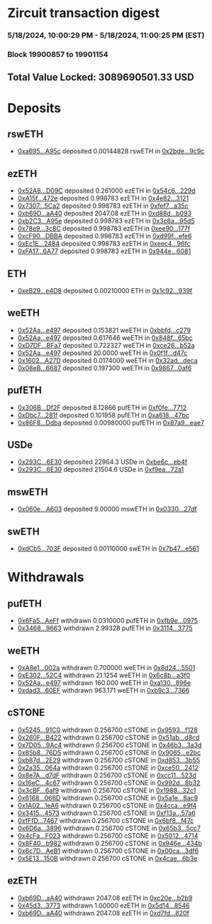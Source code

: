 # Zircuit transaction digest
### 5/18/2024, 10:00:29 PM - 5/18/2024, 11:00:25 PM (EST)
### Block 19900857 to 19901154

## Total Value Locked: 3089690501.33 USD

# Deposits
## rswETH
- [0xa695...A95c](https://etherscan.io/address/0xa695Ef9516adE770C5009094Ec992CB76A07A95c) deposited 0.00144828 rswETH in [0x2bde...9c9c](https://etherscan.io/tx/0xa695Ef9516adE770C5009094Ec992CB76A07A95c)
## ezETH
- [0x52A8...D09C](https://etherscan.io/address/0x52A8454EbAc33C097ff58EC6f2887612429aD09C) deposited 0.261000 ezETH in [0x54c6...229d](https://etherscan.io/tx/0x52A8454EbAc33C097ff58EC6f2887612429aD09C)
- [0xA15f...472e](https://etherscan.io/address/0xA15fA77449243edFBEb7c35f5C551ECE256A472e) deposited 0.998783 ezETH in [0x4e82...3121](https://etherscan.io/tx/0xA15fA77449243edFBEb7c35f5C551ECE256A472e)
- [0x7307...5Ca2](https://etherscan.io/address/0x7307F7b267d73CD848e61aFdd1B98D1e15325Ca2) deposited 0.998783 ezETH in [0xfef7...a35c](https://etherscan.io/tx/0x7307F7b267d73CD848e61aFdd1B98D1e15325Ca2)
- [0xb69D...aA40](https://etherscan.io/address/0xb69DC6A556Bcc68824682395932B7ecE3e01aA40) deposited 2047.08 ezETH in [0xd88d...b093](https://etherscan.io/tx/0xb69DC6A556Bcc68824682395932B7ecE3e01aA40)
- [0xb2C3...A95e](https://etherscan.io/address/0xb2C304b3f68698b867509701D7DEebBfA6E7A95e) deposited 0.998783 ezETH in [0x3c8a...95d5](https://etherscan.io/tx/0xb2C304b3f68698b867509701D7DEebBfA6E7A95e)
- [0x78e9...3c8C](https://etherscan.io/address/0x78e95Be19b463493157A190D870a6520Ec4A3c8C) deposited 0.998783 ezETH in [0xee90...177f](https://etherscan.io/tx/0x78e95Be19b463493157A190D870a6520Ec4A3c8C)
- [0xcF90...DBBA](https://etherscan.io/address/0xcF903038BF92002B21EE4C1c810C692f3d96DBBA) deposited 0.998783 ezETH in [0xd99f...efe6](https://etherscan.io/tx/0xcF903038BF92002B21EE4C1c810C692f3d96DBBA)
- [0xEc1E...2484](https://etherscan.io/address/0xEc1E47007b6425EA163E1bAda3e884D0BB282484) deposited 0.998783 ezETH in [0xeec4...96fc](https://etherscan.io/tx/0xEc1E47007b6425EA163E1bAda3e884D0BB282484)
- [0xFA17...6A77](https://etherscan.io/address/0xFA17CD751bC165DA7399d3Ce27Ceb7AE39Da6A77) deposited 0.998783 ezETH in [0x944e...6081](https://etherscan.io/tx/0xFA17CD751bC165DA7399d3Ce27Ceb7AE39Da6A77)
## ETH
- [0xeB29...e4D8](https://etherscan.io/address/0xeB290194BcC5f5c8cFB68923be7913D0d45de4D8) deposited 0.00210000 ETH in [0x1c92...939f](https://etherscan.io/tx/0xeB290194BcC5f5c8cFB68923be7913D0d45de4D8)
## weETH
- [0x52Aa...e497](https://etherscan.io/address/0x52Aa899454998Be5b000Ad077a46Bbe360F4e497) deposited 0.153821 weETH in [0xbbfd...c279](https://etherscan.io/tx/0x52Aa899454998Be5b000Ad077a46Bbe360F4e497)
- [0x52Aa...e497](https://etherscan.io/address/0x52Aa899454998Be5b000Ad077a46Bbe360F4e497) deposited 0.617646 weETH in [0x848f...65bc](https://etherscan.io/tx/0x52Aa899454998Be5b000Ad077a46Bbe360F4e497)
- [0xD7DF...BFa7](https://etherscan.io/address/0xD7DF7E085214743530afF339aFC420c7c720BFa7) deposited 0.722327 weETH in [0xce26...b52a](https://etherscan.io/tx/0xD7DF7E085214743530afF339aFC420c7c720BFa7)
- [0x52Aa...e497](https://etherscan.io/address/0x52Aa899454998Be5b000Ad077a46Bbe360F4e497) deposited 20.0000 weETH in [0x0f1f...d47c](https://etherscan.io/tx/0x52Aa899454998Be5b000Ad077a46Bbe360F4e497)
- [0x1602...A27D](https://etherscan.io/address/0x16025d2aC0Cc4fafB950AC18B655C69610AfA27D) deposited 0.0174000 weETH in [0x32ad...deca](https://etherscan.io/tx/0x16025d2aC0Cc4fafB950AC18B655C69610AfA27D)
- [0x08eB...6687](https://etherscan.io/address/0x08eB09389c7428925e73f2c374FcB7C469aa6687) deposited 0.197300 weETH in [0x9867...0af6](https://etherscan.io/tx/0x08eB09389c7428925e73f2c374FcB7C469aa6687)
## pufETH
- [0x306B...Df2F](https://etherscan.io/address/0x306B769A3B4B4c2D59fC1580f581796Ed9dfDf2F) deposited 8.12866 pufETH in [0xf0fe...7712](https://etherscan.io/tx/0x306B769A3B4B4c2D59fC1580f581796Ed9dfDf2F)
- [0xDbc7...281f](https://etherscan.io/address/0xDbc78402b855329d7c6Bea97c52CAaEEe680281f) deposited 0.101958 pufETH in [0xa618...47bc](https://etherscan.io/tx/0xDbc78402b855329d7c6Bea97c52CAaEEe680281f)
- [0x86F8...Ddba](https://etherscan.io/address/0x86F8fb4EBD01ea7eCeB06Caa5AEe9010f2cfDdba) deposited 0.00980000 pufETH in [0x87a9...eae7](https://etherscan.io/tx/0x86F8fb4EBD01ea7eCeB06Caa5AEe9010f2cfDdba)
## USDe
- [0x293C...6E30](https://etherscan.io/address/0x293C6937D8D82e05B01335F7B33FBA0c8e256E30) deposited 22964.3 USDe in [0xbe6c...eb4f](https://etherscan.io/tx/0x293C6937D8D82e05B01335F7B33FBA0c8e256E30)
- [0x293C...6E30](https://etherscan.io/address/0x293C6937D8D82e05B01335F7B33FBA0c8e256E30) deposited 21504.6 USDe in [0xf9ea...72a1](https://etherscan.io/tx/0x293C6937D8D82e05B01335F7B33FBA0c8e256E30)
## mswETH
- [0x060e...A603](https://etherscan.io/address/0x060e472391397f95ae2a4cf5f2cc215e5652A603) deposited 9.00000 mswETH in [0x0330...27df](https://etherscan.io/tx/0x060e472391397f95ae2a4cf5f2cc215e5652A603)
## swETH
- [0xdCb5...703F](https://etherscan.io/address/0xdCb5017954b21f8b60f9b341D4F2598f19F0703F) deposited 0.00110000 swETH in [0x7b47...e561](https://etherscan.io/tx/0xdCb5017954b21f8b60f9b341D4F2598f19F0703F)
# Withdrawals
## pufETH
- [0x6Fa5...AeFf](https://etherscan.io/address/0x6Fa5c03a415f4cdc8f927262Bc0539b67C25AeFf) withdrawn 0.0310000 pufETH in [0xfb9e...0975](https://etherscan.io/tx/0x6Fa5c03a415f4cdc8f927262Bc0539b67C25AeFf)
- [0x3468...9663](https://etherscan.io/address/0x34687476e31B4F6fAa19452780Fb87C46AC19663) withdrawn 2.99328 pufETH in [0x3114...3775](https://etherscan.io/tx/0x34687476e31B4F6fAa19452780Fb87C46AC19663)
## weETH
- [0xA8e1...002a](https://etherscan.io/address/0xA8e1E7b094A5A70aa622b826AC266868CEca002a) withdrawn 0.700000 weETH in [0x8d24...5501](https://etherscan.io/tx/0xA8e1E7b094A5A70aa622b826AC266868CEca002a)
- [0xE302...52C4](https://etherscan.io/address/0xE302B0fd3C0DA272dFa99aBd91b69566C63252C4) withdrawn 21.1254 weETH in [0x6c8b...a3f0](https://etherscan.io/tx/0xE302B0fd3C0DA272dFa99aBd91b69566C63252C4)
- [0x52Aa...e497](https://etherscan.io/address/0x52Aa899454998Be5b000Ad077a46Bbe360F4e497) withdrawn 160.000 weETH in [0xa130...896e](https://etherscan.io/tx/0x52Aa899454998Be5b000Ad077a46Bbe360F4e497)
- [0xdad3...60EF](https://etherscan.io/address/0xdad36A77358cE31324B9C51687fEe6acE5AC60EF) withdrawn 963.171 weETH in [0xb9c3...7366](https://etherscan.io/tx/0xdad36A77358cE31324B9C51687fEe6acE5AC60EF)
## cSTONE
- [0x5245...91C0](https://etherscan.io/address/0x5245A299639EEc9E2840cBb35614087433a091C0) withdrawn 0.256700 cSTONE in [0x9593...f128](https://etherscan.io/tx/0x5245A299639EEc9E2840cBb35614087433a091C0)
- [0x260F...B422](https://etherscan.io/address/0x260FAfdbB1f36aEf4B641A6B3329e0F0366dB422) withdrawn 0.256700 cSTONE in [0x51ab...d8cd](https://etherscan.io/tx/0x260FAfdbB1f36aEf4B641A6B3329e0F0366dB422)
- [0x7D05...9Ac4](https://etherscan.io/address/0x7D0560dC4f8747E01a0727e5b1f594F460719Ac4) withdrawn 0.256700 cSTONE in [0x46b3...3a3d](https://etherscan.io/tx/0x7D0560dC4f8747E01a0727e5b1f594F460719Ac4)
- [0x85b8...76D5](https://etherscan.io/address/0x85b855B5D49Ba19b0EB74a0e163B9c48675d76D5) withdrawn 0.256700 cSTONE in [0x9065...e2bc](https://etherscan.io/tx/0x85b855B5D49Ba19b0EB74a0e163B9c48675d76D5)
- [0xb87d...2E29](https://etherscan.io/address/0xb87dc70cdFCa4B828d4861B3618c4Fcd00252E29) withdrawn 0.256700 cSTONE in [0xd853...3b55](https://etherscan.io/tx/0xb87dc70cdFCa4B828d4861B3618c4Fcd00252E29)
- [0x2a35...064a](https://etherscan.io/address/0x2a35f8eCF201c4d648847F92e42f0c3dd92B064a) withdrawn 0.256700 cSTONE in [0xce50...2412](https://etherscan.io/tx/0x2a35f8eCF201c4d648847F92e42f0c3dd92B064a)
- [0x8e7A...d7dF](https://etherscan.io/address/0x8e7A6B31F765d350cA002f1C6D763941e7E2d7dF) withdrawn 0.256700 cSTONE in [0xcc11...523d](https://etherscan.io/tx/0x8e7A6B31F765d350cA002f1C6D763941e7E2d7dF)
- [0x16eC...4c67](https://etherscan.io/address/0x16eC56a011cFBedC646Bb20C3c0c238430174c67) withdrawn 0.256700 cSTONE in [0x992d...8b32](https://etherscan.io/tx/0x16eC56a011cFBedC646Bb20C3c0c238430174c67)
- [0x3cBF...6af9](https://etherscan.io/address/0x3cBF85dD4078f111C53c19f6A1ad34d384616af9) withdrawn 0.256700 cSTONE in [0x1988...32c1](https://etherscan.io/tx/0x3cBF85dD4078f111C53c19f6A1ad34d384616af9)
- [0x6168...066D](https://etherscan.io/address/0x6168caA01c57fB70234934CE16AbD66a2126066D) withdrawn 0.256700 cSTONE in [0x5a1e...8ac9](https://etherscan.io/tx/0x6168caA01c57fB70234934CE16AbD66a2126066D)
- [0x1A02...1eA6](https://etherscan.io/address/0x1A025f104DBCEF01A42C492D5345aacB74761eA6) withdrawn 0.256700 cSTONE in [0x4cca...e9f4](https://etherscan.io/tx/0x1A025f104DBCEF01A42C492D5345aacB74761eA6)
- [0x3415...4573](https://etherscan.io/address/0x3415bb87BB12dF195c6fB62D3c8bE83E2a924573) withdrawn 0.256700 cSTONE in [0xf13a...57a6](https://etherscan.io/tx/0x3415bb87BB12dF195c6fB62D3c8bE83E2a924573)
- [0xfFfD...7467](https://etherscan.io/address/0xfFfD5ac17A716692FA71B575144A176068817467) withdrawn 0.256700 cSTONE in [0x6bf8...f47c](https://etherscan.io/tx/0xfFfD5ac17A716692FA71B575144A176068817467)
- [0x6D6a...3896](https://etherscan.io/address/0x6D6a47234AcC5E2662A29Fe4cdD376c89FF83896) withdrawn 0.256700 cSTONE in [0x65b3...5cc7](https://etherscan.io/tx/0x6D6a47234AcC5E2662A29Fe4cdD376c89FF83896)
- [0x4cFa...F023](https://etherscan.io/address/0x4cFad99D81E6C1B4670ca551Bb0a3B77A10CF023) withdrawn 0.256700 cSTONE in [0x5012...4714](https://etherscan.io/tx/0x4cFad99D81E6C1B4670ca551Bb0a3B77A10CF023)
- [0x8F40...b982](https://etherscan.io/address/0x8F4070289011ACE1700027c55E0e514EdDe2b982) withdrawn 0.256700 cSTONE in [0x946e...434b](https://etherscan.io/tx/0x8F4070289011ACE1700027c55E0e514EdDe2b982)
- [0x6c7D...AeB1](https://etherscan.io/address/0x6c7D1F0ec9F0b96aA41cB96589211dFEF913AeB1) withdrawn 0.256700 cSTONE in [0x00ca...3df6](https://etherscan.io/tx/0x6c7D1F0ec9F0b96aA41cB96589211dFEF913AeB1)
- [0x5E13...150B](https://etherscan.io/address/0x5E1380D18C61Dc01cCd5123B16069a0B005C150B) withdrawn 0.256700 cSTONE in [0x4cae...6b3e](https://etherscan.io/tx/0x5E1380D18C61Dc01cCd5123B16069a0B005C150B)
## ezETH
- [0xb69D...aA40](https://etherscan.io/address/0xb69DC6A556Bcc68824682395932B7ecE3e01aA40) withdrawn 2047.08 ezETH in [0xc20e...b2b9](https://etherscan.io/tx/0xb69DC6A556Bcc68824682395932B7ecE3e01aA40)
- [0x45d3...3773](https://etherscan.io/address/0x45d3730A8F811519f3CC310d54FFc4D2142b3773) withdrawn 1.00000 ezETH in [0x5d14...8546](https://etherscan.io/tx/0x45d3730A8F811519f3CC310d54FFc4D2142b3773)
- [0xb69D...aA40](https://etherscan.io/address/0xb69DC6A556Bcc68824682395932B7ecE3e01aA40) withdrawn 2047.08 ezETH in [0xd7fd...820f](https://etherscan.io/tx/0xb69DC6A556Bcc68824682395932B7ecE3e01aA40)
